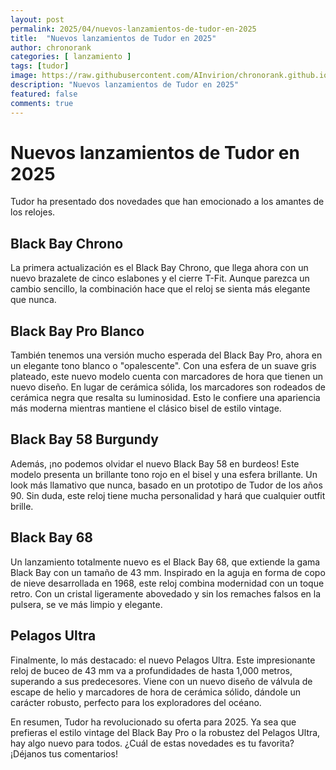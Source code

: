```yaml
---
layout: post
permalink: 2025/04/nuevos-lanzamientos-de-tudor-en-2025
title:  "Nuevos lanzamientos de Tudor en 2025"
author: chronorank
categories: [ lanzamiento ]
tags: [tudor]
image: https://raw.githubusercontent.com/AInvirion/chronorank.github.io/master/images/posts/20250402080210.png
description: "Nuevos lanzamientos de Tudor en 2025"
featured: false
comments: true
---
```

# Nuevos lanzamientos de Tudor en 2025

Tudor ha presentado dos novedades que han emocionado a los amantes de los relojes. 

## Black Bay Chrono
La primera actualización es el Black Bay Chrono, que llega ahora con un nuevo brazalete de cinco eslabones y el cierre T-Fit. Aunque parezca un cambio sencillo, la combinación hace que el reloj se sienta más elegante que nunca.  

## Black Bay Pro Blanco
También tenemos una versión mucho esperada del Black Bay Pro, ahora en un elegante tono blanco o "opalescente". Con una esfera de un suave gris plateado, este nuevo modelo cuenta con marcadores de hora que tienen un nuevo diseño. En lugar de cerámica sólida, los marcadores son rodeados de cerámica negra que resalta su luminosidad. Esto le confiere una apariencia más moderna mientras mantiene el clásico bisel de estilo vintage.  

## Black Bay 58 Burgundy  
Además, ¡no podemos olvidar el nuevo Black Bay 58 en burdeos! Este modelo presenta un brillante tono rojo en el bisel y una esfera brillante. Un look más llamativo que nunca, basado en un prototipo de Tudor de los años 90. Sin duda, este reloj tiene mucha personalidad y hará que cualquier outfit brille.

## Black Bay 68
Un lanzamiento totalmente nuevo es el Black Bay 68, que extiende la gama Black Bay con un tamaño de 43 mm. Inspirado en la aguja en forma de copo de nieve desarrollada en 1968, este reloj combina modernidad con un toque retro. Con un cristal ligeramente abovedado y sin los remaches falsos en la pulsera, se ve más limpio y elegante.

## Pelagos Ultra
Finalmente, lo más destacado: el nuevo Pelagos Ultra. Este impresionante reloj de buceo de 43 mm va a profundidades de hasta 1,000 metros, superando a sus predecesores. Viene con un nuevo diseño de válvula de escape de helio y marcadores de hora de cerámica sólido, dándole un carácter robusto, perfecto para los exploradores del océano.  

En resumen, Tudor ha revolucionado su oferta para 2025. Ya sea que prefieras el estilo vintage del Black Bay Pro o la robustez del Pelagos Ultra, hay algo nuevo para todos. ¿Cuál de estas novedades es tu favorita? ¡Déjanos tus comentarios!